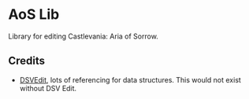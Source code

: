 # AoS Lib
Library for editing Castlevania: Aria of Sorrow.

## Credits
- [DSVEdit](https://github.com/LagoLunatic/DSVEdit), lots of referencing for data structures. This would not exist without DSV Edit.
